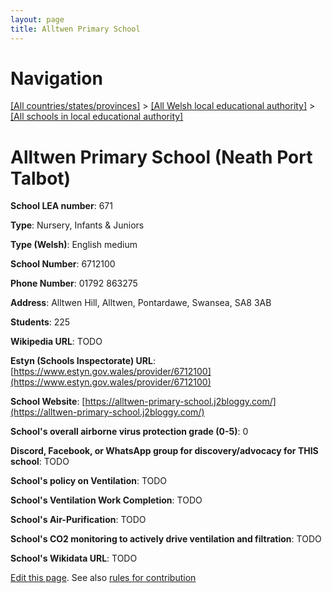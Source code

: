 ```yaml
---
layout: page
title: Alltwen Primary School
---
```

# Navigation

[[All countries/states/provinces]](../../..) > [[All Welsh local educational authority]](../..) > [[All schools in local educational authority]](..)

# Alltwen Primary School (Neath Port Talbot)

**School LEA number**: 671

**Type**: Nursery, Infants & Juniors

**Type (Welsh)**: English medium

**School Number**: 6712100

**Phone Number**: 01792 863275

**Address**: Alltwen Hill, Alltwen, Pontardawe, Swansea, SA8 3AB

**Students**: 225

**Wikipedia URL**: TODO

**Estyn (Schools Inspectorate) URL**: [https://www.estyn.gov.wales/provider/6712100](https://www.estyn.gov.wales/provider/6712100)

**School Website**: [https://alltwen-primary-school.j2bloggy.com/](https://alltwen-primary-school.j2bloggy.com/)

**School's overall airborne virus protection grade (0-5)**: 0

**Discord, Facebook, or WhatsApp group for discovery/advocacy for THIS school**: TODO

**School's policy on Ventilation**: TODO

**School's Ventilation Work Completion**: TODO

**School's Air-Purification**: TODO

**School's CO2 monitoring to actively drive ventilation and filtration**: TODO

**School's Wikidata URL**: TODO




[Edit this page](https://github.com/ventilate-schools/Wales/edit/prif/./Neath_Port_Talbot/Alltwen_Primary_School.md). See also [rules for contribution](../../../contribution-rules/)